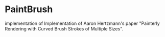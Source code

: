 # PaintBrush
implementation of Implementation of Aaron Hertzmann's paper "Painterly Rendering with Curved Brush Strokes of Multiple Sizes".

